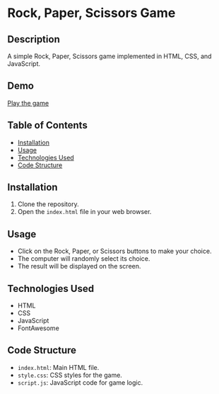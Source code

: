 # Rock, Paper, Scissors Game

## Description
A simple Rock, Paper, Scissors game implemented in HTML, CSS, and JavaScript.

## Demo
[Play the game]([https://altrockpaperscissors.netlify.app/])



## Table of Contents
- [Installation](#installation)
- [Usage](#usage)
- [Technologies Used](#technologies-used)
- [Code Structure](#code-structure)


## Installation
1. Clone the repository.
2. Open the `index.html` file in your web browser.

## Usage
- Click on the Rock, Paper, or Scissors buttons to make your choice.
- The computer will randomly select its choice.
- The result will be displayed on the screen.

## Technologies Used
- HTML
- CSS
- JavaScript
- FontAwesome

## Code Structure
- `index.html`: Main HTML file.
- `style.css`: CSS styles for the game.
- `script.js`: JavaScript code for game logic.



